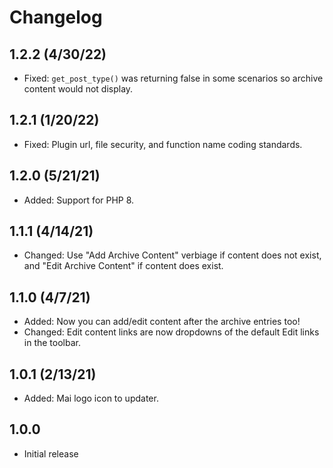 # Changelog

## 1.2.2 (4/30/22)
* Fixed: `get_post_type()` was returning false in some scenarios so archive content would not display.

## 1.2.1 (1/20/22)
* Fixed: Plugin url, file security, and function name coding standards.

## 1.2.0 (5/21/21)
* Added: Support for PHP 8.

## 1.1.1 (4/14/21)
* Changed: Use "Add Archive Content" verbiage if content does not exist, and "Edit Archive Content" if content does exist.

## 1.1.0 (4/7/21)
* Added: Now you can add/edit content after the archive entries too!
* Changed: Edit content links are now dropdowns of the default Edit links in the toolbar.

## 1.0.1 (2/13/21)
* Added: Mai logo icon to updater.

## 1.0.0
* Initial release
